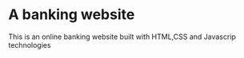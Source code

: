 # A banking website
 This is an online banking website built with HTML,CSS and Javascrip technologies
